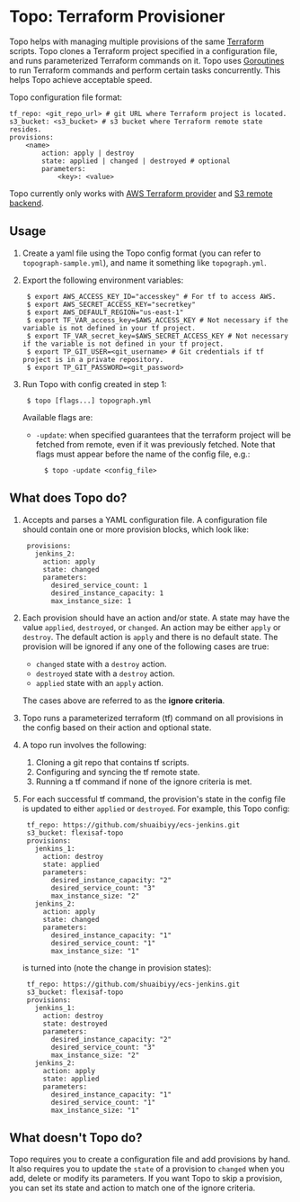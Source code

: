 # Topo: Terraform Provisioner

Topo helps with managing multiple provisions of the same [Terraform](https://terraform.io) scripts.
Topo clones a Terraform project specified in a configuration file, and runs parameterized Terraform commands on it.
Topo uses [Goroutines](https://www.golang-book.com/books/intro/10) to run Terraform commands and perform certain tasks concurrently. This helps Topo achieve acceptable speed.

Topo configuration file format:

    tf_repo: <git_repo_url> # git URL where Terraform project is located.
    s3_bucket: <s3_bucket> # s3 bucket where Terraform remote state resides.
    provisions:
        <name>
            action: apply | destroy
            state: applied | changed | destroyed # optional
            parameters:
                <key>: <value>
Topo currently only works with [AWS Terraform provider](https://www.terraform.io/docs/providers/aws/index.html) and [S3 remote backend](https://www.terraform.io/docs/state/remote/s3.html).

## Usage

1. Create a yaml file using the Topo config format (you can refer to `topograph-sample.yml`), and name it something like `topograph.yml`.
2. Export the following environment variables:

        $ export AWS_ACCESS_KEY_ID="accesskey" # For tf to access AWS.
        $ export AWS_SECRET_ACCESS_KEY="secretkey"
        $ export AWS_DEFAULT_REGION="us-east-1"
        $ export TF_VAR_access_key=$AWS_ACCESS_KEY # Not necessary if the variable is not defined in your tf project.
        $ export TF_VAR_secret_key=$AWS_SECRET_ACCESS_KEY # Not necessary if the variable is not defined in your tf project.
        $ export TP_GIT_USER=<git_username> # Git credentials if tf project is in a private repository.
        $ export TP_GIT_PASSWORD=<git_password>
3. Run Topo with config created in step 1:

        $ topo [flags...] topograph.yml
    Available flags are:
    * `-update`: when specified guarantees that the terraform project will be fetched from remote, even if it was previously fetched. Note that flags must appear before the name of the config file, e.g.:
        
            $ topo -update <config_file>

## What does Topo do?

1. Accepts and parses a YAML configuration file. A configuration file should contain one or more provision blocks, which look like:

        provisions:
          jenkins_2:
            action: apply
            state: changed
            parameters:
              desired_service_count: 1
              desired_instance_capacity: 1
              max_instance_size: 1
2. Each provision should have an action and/or state. A state may have the value `applied`, `destroyed`, or `changed`.
    An action may be either `apply` or `destroy`. The default action is `apply` and there is no default state. The provision will be ignored if any one of the following cases are true:
    - `changed` state with a `destroy` action.
    - `destroyed` state with a `destroy` action.
    - `applied` state with an `apply` action.
    
    The cases above are referred to as the __ignore criteria__.
3. Topo runs a parameterized terraform (tf) command on all provisions in the config based on their action and optional state.
4. A topo run involves the following:
    1. Cloning a git repo that contains tf scripts.
    2. Configuring and syncing the tf remote state.
    3. Running a tf command if none of the ignore criteria is met.
5. For each successful tf command, the provision's state in the config file is updated to either `applied` or `destroyed`. For example, this Topo config:

        tf_repo: https://github.com/shuaibiyy/ecs-jenkins.git
        s3_bucket: flexisaf-topo
        provisions:
          jenkins_1:
            action: destroy
            state: applied
            parameters:
              desired_instance_capacity: "2"
              desired_service_count: "3"
              max_instance_size: "2"
          jenkins_2:
            action: apply
            state: changed
            parameters:
              desired_instance_capacity: "1"
              desired_service_count: "1"
              max_instance_size: "1"
    is turned into (note the change in provision states):
    
        tf_repo: https://github.com/shuaibiyy/ecs-jenkins.git
        s3_bucket: flexisaf-topo
        provisions:
          jenkins_1:
            action: destroy
            state: destroyed
            parameters:
              desired_instance_capacity: "2"
              desired_service_count: "3"
              max_instance_size: "2"
          jenkins_2:
            action: apply
            state: applied
            parameters:
              desired_instance_capacity: "1"
              desired_service_count: "1"
              max_instance_size: "1"

## What doesn't Topo do?

Topo requires you to create a configuration file and add provisions by hand. It also requires you to update the `state` of a provision to `changed` when you add, delete or modify its parameters.
If you want Topo to skip a provision, you can set its state and action to match one of the ignore criteria.
